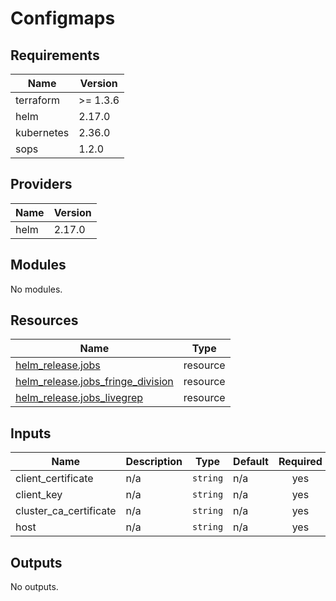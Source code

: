 # Configmaps


<!-- BEGIN_TF_DOCS -->
## Requirements

| Name | Version |
|------|---------|
| terraform | >= 1.3.6 |
| helm | 2.17.0 |
| kubernetes | 2.36.0 |
| sops | 1.2.0 |

## Providers

| Name | Version |
|------|---------|
| helm | 2.17.0 |

## Modules

No modules.

## Resources

| Name | Type |
|------|------|
| [helm_release.jobs](https://registry.terraform.io/providers/hashicorp/helm/2.17.0/docs/resources/release) | resource |
| [helm_release.jobs_fringe_division](https://registry.terraform.io/providers/hashicorp/helm/2.17.0/docs/resources/release) | resource |
| [helm_release.jobs_livegrep](https://registry.terraform.io/providers/hashicorp/helm/2.17.0/docs/resources/release) | resource |

## Inputs

| Name | Description | Type | Default | Required |
|------|-------------|------|---------|:--------:|
| client\_certificate | n/a | `string` | n/a | yes |
| client\_key | n/a | `string` | n/a | yes |
| cluster\_ca\_certificate | n/a | `string` | n/a | yes |
| host | n/a | `string` | n/a | yes |

## Outputs

No outputs.
<!-- END_TF_DOCS -->
